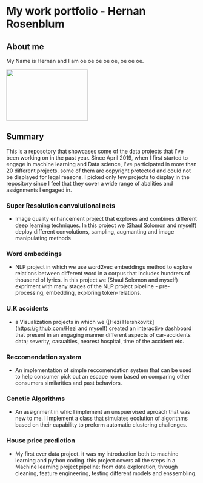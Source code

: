 # My work portfolio - Hernan Rosenblum

## About me
 My Name is Hernan and I am oe oe oe oe oe, oe oe oe.
 
<img src="https://cdn.clipart.email/b31a8e4dce12c35ea192f8420687c3fc_python-logo-clipart-easy-pandas-python-logo-png-download-_1242-733.png" width="215" height="135">

## Summary
This is a reposotory that showcases some of the data projects that I've been working on in the past year.
Since April 2019, when I first started to engage in machine learning and Data science, I've participated in more than 20 different projects. some of them are copyright protected and could not be displayed for legal reasons.
I picked only few projects to display in the repository since I feel that they cover a wide range of abalities and assignments I engaged in. 

### Super Resolution convolutional nets 
- Image quality enhancement project that explores and combines different deep learning techniques. In this project we ([Shaul Solomon](https://github.com/Shaul) and myself) deploy different convolutions, sampling, augmanting and image manipulating methods 

### Word embeddings
- NLP project in which we use word2vec embeddings method to explore relations between different word in a corpus that includes hundrers of thousend of lyrics. in this project we (Shaul Solomon and myself) expriment with many stages of the NLP project pipeline - pre-processing, embedding, exploring token-relations.

### U.K accidents
 - a Visualization projects in which we ([Hezi Hershkovitz](https://github.com/Hezi and myself) created an interactive dashboard that present in an engaging manner different aspects of car-accidents data; severity, casualties, nearest hospital, time of the accident etc.

### Reccomendation system
- An implementation of simple reccomendation system that can be used to help consumer pick out an escape room based on comparing other consumers similarities and past behaviors.

### Genetic Algorithms
- An assignment in whic I implement an unspuervised aproach that was new to me. I Implement a class that simulates ecolution of algorithms based on their capability to preform automatic clustering challenges.

### House price prediction
- My first ever data project. it was my introduction both to machine learning and python coding. this project covers all the steps in a Machine learning project pipeline: from data exploration, through cleaning, feature engineering, testing different models and enssembling.
